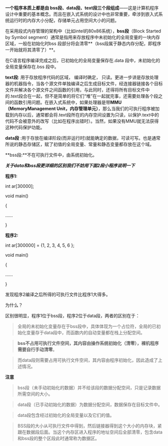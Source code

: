 **一个程序本质上都是由 bss段、data段、text段三个段组成**——这是计算机程序设计中重要的基本概念。而且在嵌入式系统的设计中也非常重要，牵涉到嵌入式系统运行时的内存大小分配，存储单元占用空间大小的问题。

在采用段式内存管理的架构中（比如intel的80x86系统），**bss段**（Block Started by Symbol segment）通常是指用来存放程序中未初始化的全局变量的一块内存区域，一般在初始化时bss 段部分将会清零**（bss段属于静态内存分配，即程序一开始就将其清零了）**。

在C语言程序编译完成之后，已初始化的全局变量保存在.data 段中，未初始化的全局变量保存在.bss 段中。

**text段**: 用于存放程序代码的区域， 编译时确定， 只读。更进一步讲是存放处理器的机器指令，当各个源文件单独编译之后生成目标文件，经连接器链接各个目标文件并解决各个源文件之间函数的引用，与此同时，还得将所有目标文件中的.text段合在一起，但不是简单的将它们“堆”在一起就完事，还需要处理各个段之间的函数引用问题。在嵌入式系统中，如果处理器是带**MMU（MemoryManagement Unit，内存管理单元）**，那么当我们的可执行程序被加载到内存以后，通常都会将.text段所在的内存空间设置为只读，以保护.text中的代码不会被意外的改写（比如在程序出错时）。当然，如果没有MMU就无法获得这种代码保护功能。

**data段** :用于存放在编译阶段(而非运行时)就能确定的数据，可读可写。也是通常所说的静态存储区，赋了初值的全局变量、常量和静态变量都存放在这个域。

**bss段:**不在可执行文件中，由系统初始化。

***关于data和bss段更详细的区别我们不妨用下面2段小程序说明一下***

**程序1:**

int ar[30000];

void main()

{

......

}

**程序2:**

int ar[300000] = {1, 2, 3, 4, 5, 6 };

void main()

{

......

}

发现程序2编译之后所得的可执行文件比程序1大得多。

为什么？

区别很明显，程序1位于bss段，程序2位于data段，两者的区别在于：

> 全局的未初始化变量存在于bss段中，具体体现为一个占位符，全局的已初始化变量存于data段中，而函数内的自动变量都在栈上分配空间。

> **bss不占用可执行文件空间，其内容由操作系统初始化（清零），裸机程序需要自行手动清零**。

> 而data段则需要占用可执行文件空间，其内容由程序初始化，因此造成了上述情况。

**注意**

> bss段（未手动初始化的数据）并不给该段的数据分配空间，只是记录数据所需空间的大小。

> data段（已手动初始化的数据）为数据分配空间，数据保存在目标文件中。

> data段包含经过初始化的全局变量以及它们的值。

> BSS段的大小从可执行文件中得到，然后链接器得到这个大小的内存块，紧跟在数据段后面。当这个内存区进入程序的地址空间后全部清零，包含data和bss段的整个区段此时通常称为数据区。
